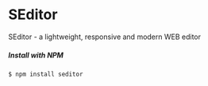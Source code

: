 # SEditor
SEditor - a lightweight, responsive and modern WEB editor

##### Install with NPM
`$ npm install seditor`

